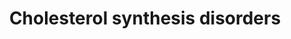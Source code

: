 ---
annotations:
- id: PW:0002106
  parent: disease pathway
  type: Pathway Ontology
  value: desmosterolosis pathway
- id: DOID:0110267
  parent: genetic disease
  type: Disease Ontology
  value: cataract 44
- id: DOID:0111588
  parent: genetic disease
  type: Disease Ontology
  value: Greenberg dysplasia
- id: PW:0000454
  parent: classic metabolic pathway
  type: Pathway Ontology
  value: cholesterol biosynthetic pathway
- id: PW:0001304
  parent: classic metabolic pathway
  type: Pathway Ontology
  value: cholesterol metabolic pathway
- id: DOID:0111822
  parent: genetic disease
  type: Disease Ontology
  value: CHILD syndrome
- id: PW:0001346
  parent: regulatory pathway
  type: Pathway Ontology
  value: cholesterol transport pathway
- id: PW:0000752
  parent: classic metabolic pathway
  type: Pathway Ontology
  value: altered cholesterol biosynthetic pathway
- id: DOID:14692
  parent: genetic disease
  type: Disease Ontology
  value: Smith-Lemli-Opitz syndrome
- id: DOID:4
  type: Disease Ontology
  value: disease
- id: DOID:0080950
  parent: genetic disease
  type: Disease Ontology
  value: alopecia-mental retardation syndrome 4
- id: DOID:3805
  type: Disease Ontology
  value: porokeratosis
- id: DOID:0080582
  type: Disease Ontology
  value: hypotrichosis 14
- id: DOID:0050462
  parent: genetic disease
  type: Disease Ontology
  value: Antley-Bixler syndrome
- id: DOID:0050452
  parent: genetic disease
  type: Disease Ontology
  value: mevalonic aciduria
- id: DOID:0080352
  parent: genetic disease
  type: Disease Ontology
  value: X-linked chondrodysplasia punctata 2
authors:
- EvelinePeterse
- DeSl
- Fehrhart
description: Cholesterol is synthesized via a cascade of enzymatic reactions known
  as the mevalonate pathway. This series of reactions is primarily regulated by a
  rate-limiting step involving the conversion of hydroxyl-methyl glutaryl-coenzyme
  A (HMG-CoA) into mevalonate. In this pathway multiple diseases and disorders involving
  the cholesterol synthesis are included and its role depicted in the pathway.
last-edited: 2022-12-10
organisms:
- Homo sapiens
redirect_from:
- /index.php/Pathway:WP5193
- /instance/WP5193
- /instance/WP5193_r122440
revision: r122440
schema-jsonld:
- '@context': https://schema.org/
  '@id': https://wikipathways.github.io/pathways/WP5193.html
  '@type': Dataset
  creator:
    '@type': Organization
    name: WikiPathways
  description: Cholesterol is synthesized via a cascade of enzymatic reactions known
    as the mevalonate pathway. This series of reactions is primarily regulated by
    a rate-limiting step involving the conversion of hydroxyl-methyl glutaryl-coenzyme
    A (HMG-CoA) into mevalonate. In this pathway multiple diseases and disorders involving
    the cholesterol synthesis are included and its role depicted in the pathway.
  keywords:
  - (R)-Mevalonic acid 5-phosphate
  - (S)-2,3-epoxysqualene
  - (r)-mevalonic acid-5-pyrophosphate
  - 7-Dehydrocholesterol
  - Acetyl-CoA
  - CYP51A1
  - DHCR24
  - DHCR7
  - Desmosterol
  - Dimethylallyl pyrophosphate
  - EBP
  - FDFT1
  - FDPS
  - Farnesyl pyrophosphate
  - Geranyl-PP
  - HMG-CoA
  - HMGCR
  - HMGCS1
  - HSD3B2
  - IDI1
  - LBR
  - LSS
  - Lathosterol
  - MSMO1
  - MVD
  - MVK
  - Mevalonic acid
  - PMVK
  - SC5D
  - SQLE
  - Zymosterol
  - cholesterol
  - isopentenyl pyrophosphate
  - lanosterol
  - squalene
  license: CC0
  name: Cholesterol synthesis disorders
seo: CreativeWork
title: Cholesterol synthesis disorders
wpid: WP5193
---